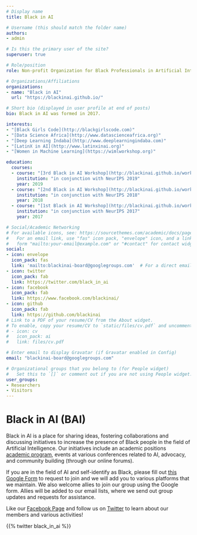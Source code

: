 ```yaml
---
# Display name
title: Black in AI

# Username (this should match the folder name)
authors:
- admin

# Is this the primary user of the site?
superuser: true

# Role/position
role: Non-profit Organization for Black Professionals in Artificial Intelligence

# Organizations/Affiliations
organizations:
- name: "Black in AI"
  url: "https://blackinai.github.io/"

# Short bio (displayed in user profile at end of posts)
bio: Black in AI was formed in 2017.

interests:
- "[Black Girls Code](http://blackgirlscode.com)"
- "[Data Science Africa](http://www.datascienceafrica.org)"
- "[Deep Learning Indaba](http://www.deeplearningindaba.com)"
- "[LatinX in AI](http://www.latinxinai.org)"
- "[Women in Machine Learning](https://wimlworkshop.org)"

education:
  courses:
  - course: "[3rd Black in AI Workshop](http://blackinai.github.io/workshop/2019/cfp/)"
    institution: "in conjunction with NeurIPS 2019"
    year: 2019
  - course: "[2nd Black in AI Workshop](http://blackinai.github.io/workshop/2018/cfp/)"
    institution: "in conjunction with NeurIPS 2018"
    year: 2018
  - course: "[1st Black in AI Workshop](http://blackinai.github.io/workshop/2017/cfp/)"
    institution: "in conjunction with NeurIPS 2017"
    year: 2017

# Social/Academic Networking
# For available icons, see: https://sourcethemes.com/academic/docs/page-builder/#icons
#   For an email link, use "fas" icon pack, "envelope" icon, and a link in the
#   form "mailto:your-email@example.com" or "#contact" for contact widget.
social:
- icon: envelope
  icon_pack: fas
  link: 'mailto:blackinai-board@googlegroups.com'  # For a direct email link, use "mailto:test@example.org".
- icon: twitter
  icon_pack: fab
  link: https://twitter.com/black_in_ai
- icon: facebook
  icon_pack: fab
  link: https://www.facebook.com/blackinai/
- icon: github
  icon_pack: fab
  link: https://github.com/blackinai
# Link to a PDF of your resume/CV from the About widget.
# To enable, copy your resume/CV to `static/files/cv.pdf` and uncomment the lines below.
# - icon: cv
#   icon_pack: ai
#   link: files/cv.pdf

# Enter email to display Gravatar (if Gravatar enabled in Config)
email: "blackinai-board@googlegroups.com"

# Organizational groups that you belong to (for People widget)
#   Set this to `[]` or comment out if you are not using People widget.
user_groups:
- Researchers
- Visitors
---
```


# Black in AI (BAI)

Black in AI is a place for sharing ideas, fostering collaborations and discussing initiatives to increase the presence of Black people in the field of Artificial Intelligence. Our initiatives include an academic positions [academic program](post/academic_programs/), events at various conferences related to AI, advocacy, and community building (through our online forums).

If you are in the field of AI and self-identify as Black, please fill out [this Google Form](https://goo.gl/forms/CMDkD5CuLjc0IAJi1) to request to join and we will add you to various platforms that we maintain. We also welcome allies to join our group using the Google form. Allies will be added to our email lists, where we send out group updates and requests for assistance.

Like our [Facebook Page](https://www.facebook.com/blackinai/) and follow us on [Twitter](https://twitter.com/black_in_ai) to learn about our members and various activities!

{{% twitter black_in_ai %}}
